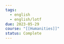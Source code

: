 ```yaml
---
tags:
  - english
  - english/lotf
due: 2023-05-29
course: "[[Humanities]]"
status: Complete
---
```

